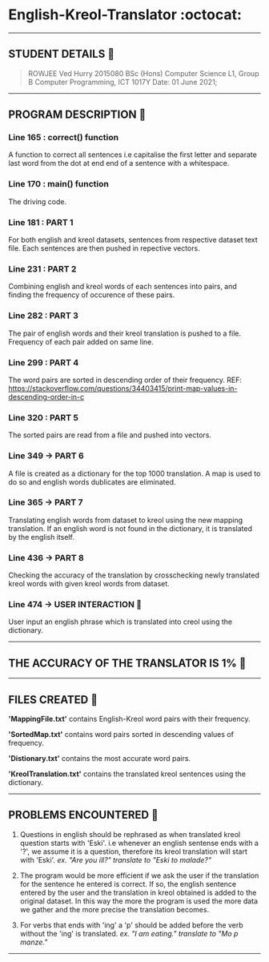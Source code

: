 # English-Kreol-Translator :octocat:

---

## STUDENT DETAILS :raising_hand:

> ROWJEE Ved Hurry
> 2015080
> BSc (Hons) Computer Science L1, Group B
> Computer Programming, ICT 1017Y
> Date: 01 June 2021;

---

## PROGRAM DESCRIPTION :scroll:

### Line 165 : correct() function

A function to correct all sentences i.e capitalise the first letter and separate last word
from the dot at end end of a sentence with a whitespace.

### Line 170 : main() function

The driving code.

### Line 181 : PART 1

For both english and kreol datasets, sentences from respective dataset text file.
Each sentences are then pushed in repective vectors.

### Line 231 : PART 2

Combining english and kreol words of each sentences into pairs,
and finding the frequency of occurence of these pairs.

### Line 282 : PART 3

The pair of english words and their kreol translation is pushed to a file.
Frequency of each pair added on same line.

### Line 299 : PART 4

The word pairs are sorted in descending order of their frequency.
REF: https://stackoverflow.com/questions/34403415/print-map-values-in-descending-order-in-c

### Line 320 : PART 5

The sorted pairs are read from a file and pushed into vectors.

### Line 349 -> PART 6

A file is created as a dictionary for the top 1000 translation. A map is used to do so and english words dublicates are eliminated.

### Line 365 -> PART 7

Translating english words from dataset to kreol using the new mapping translation. If an english word is not found in the dictionary, it is translated by the english itself.

### Line 436 -> PART 8

Checking the accuracy of the translation by crosschecking newly translated kreol words with given kreol words from dataset.

### Line 474 -> USER INTERACTION :space_invader:

User input an english phrase which is translated into creol using the dictionary.

---

## THE ACCURACY OF THE TRANSLATOR IS 1% :dart:

---

## FILES CREATED :open_file_folder:

**'MappingFile.txt'** contains English-Kreol word pairs with their frequency.

**'SortedMap.txt'** contains word pairs sorted in descending values of frequency.

**'Distionary.txt'** contains the most accurate word pairs.

**'KreolTranslation.txt'** contains the translated kreol sentences using the dictionary.

---

## PROBLEMS ENCOUNTERED :name_badge:

1.  Questions in english should be rephrased as when translated kreol question starts with 'Eski'.
    i.e whenever an english sentense ends with a '?', we assume it is a question,
    therefore its kreol translation will start with 'Eski'.
    _ex. "Are you ill?" translate to "Eski to malade?"_

2.  The program would be more efficient if we ask the user if the translation for the sentence he entered is correct.
    If so, the english sentence entered by the user and the translation in kreol obtained is added to the original dataset.
    In this way the more the program is used the more data we gather and the more precise the translation becomes.

3.  For verbs that ends with 'ing' a 'p' should be added before the verb without the 'ing' is translated.
    _ex. "I am eating." translate to "Mo p manze."_

---
